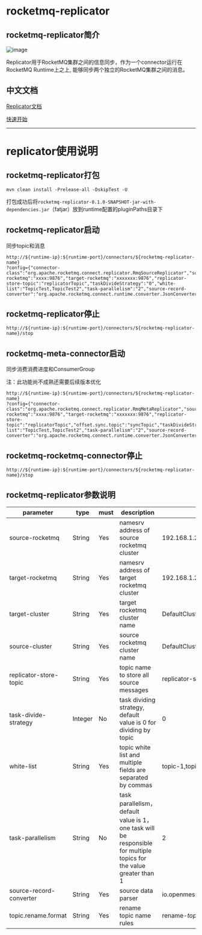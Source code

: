 # rocketmq-replicator

## rocketmq-replicator简介

![image](https://blobscdn.gitbook.com/v0/b/gitbook-28427.appspot.com/o/assets%2F-Lm4-doAUYYZgDcb_Jnz%2F-LoOhyGfSf-N6oHVgJhr%2F-LoOi0ADfZ4q-qPo_uEB%2Frocketmq%20connector.png?alt=media&token=0bbbfa54-240a-489e-8dfb-1996d0800dfc)

Replicator用于RocketMQ集群之间的信息同步，作为一个connector运行在RocketMQ Runtime上之上, 能够同步两个独立的RocketMQ集群之间的消息。

## 中文文档

[Replicator文档](https://rocketmq-1.gitbook.io/rocketmq-connector/rocketmq-connector/replicator/replicator-jian-jie)

[快速开始](https://rocketmq-1.gitbook.io/rocketmq-connector/rocketmq-connector/replicator/rocketmq-replicator)

---

# replicator使用说明

## rocketmq-replicator打包
````
mvn clean install -Prelease-all -DskipTest -U 
````

打包成功后将`rocketmq-replicator-0.1.0-SNAPSHOT-jar-with-dependencies.jar`（fatjar）放到runtime配置的pluginPaths目录下

## rocketmq-replicator启动

同步topic和消息
````
http://${runtime-ip}:${runtime-port}/connectors/${rocketmq-replicator-name}
?config={"connector-class":"org.apache.rocketmq.connect.replicator.RmqSourceReplicator","source-rocketmq":"xxxx:9876","target-rocketmq":"xxxxxxx:9876","replicator-store-topic":"replicatorTopic","taskDivideStrategy":"0","white-list":"TopicTest,TopicTest2","task-parallelism":"2","source-record-converter":"org.apache.rocketmq.connect.runtime.converter.JsonConverter"}
````


## rocketmq-replicator停止
````
http://${runtime-ip}:${runtime-port}/connectors/${rocketmq-replicator-name}/stop
````

## rocketmq-meta-connector启动

同步消费消费进度和ConsumerGroup

注：此功能尚不成熟还需要后续版本优化
````
http://${runtime-ip}:${runtime-port}/connectors/${rocketmq-replicator-name}
?config={"connector-class":"org.apache.rocketmq.connect.replicator.RmqMetaReplicator","source-rocketmq":"xxxx:9876","target-rocketmq":"xxxxxxx:9876","replicator-store-topic":"replicatorTopic","offset.sync.topic":"syncTopic","taskDivideStrategy":"0","white-list":"TopicTest,TopicTest2","task-parallelism":"2","source-record-converter":"org.apache.rocketmq.connect.runtime.converter.JsonConverter"}
````


## rocketmq-rocketmq-connector停止
````
http://${runtime-ip}:${runtime-port}/connectors/${rocketmq-replicator-name}/stop
````

## rocketmq-replicator参数说明

parameter | type | must | description | sample value
---|---|---|---|---|
source-rocketmq | String | Yes | namesrv address of source rocketmq cluster | 192.168.1.2:9876 |
target-rocketmq | String | Yes | namesrv address of target rocketmq cluster | 192.168.1.2:9876 |
target-cluster | String | Yes | target rocketmq cluster name | DefaultCluster |
source-cluster | String | Yes | source rocketmq cluster name | DefaultCluster |
replicator-store-topic | String | Yes | topic name to store all source messages | replicator-store-topic |
task-divide-strategy | Integer | No | task dividing strategy, default value is 0 for dividing by topic | 0 |
white-list | String | Yes | topic white list and multiple fields are separated by commas | topic-1,topic-2 |
task-parallelism | String | No | task parallelism，default value is 1，one task will be responsible for multiple topics for the value greater than 1 | 2 |
source-record-converter | String | Yes | source data parser | io.openmessaging.connect.runtime.converter.JsonConverter |
topic.rename.format | String | Yes | rename topic name rules | rename-${topic} (${topic} represents the source topic name) |
